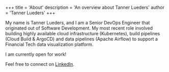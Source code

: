 +++
title = 'About'
description = 'An overview about Tanner Lueders'
author = 'Tanner Lueders'
+++

My name is Tanner Lueders, and I am a Senior DevOps Engineer that originated out of Software Development. My most recent role involved building highly available cloud infrastructure (Kubernetes), build pipelines (Cloud Build & ArgoCD) and data pipelines (Apache Airflow) to support a Financial Tech data visualization platform.

I am currently open for work!

Feel free to connect on [LinkedIn](https://www.linkedin.com/in/tannerlueders/).

